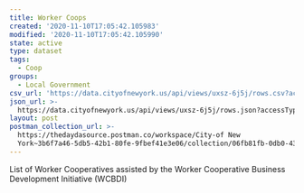 ```yaml
---
title: Worker Coops
created: '2020-11-10T17:05:42.105983'
modified: '2020-11-10T17:05:42.105990'
state: active
type: dataset
tags:
  - Coop
groups:
  - Local Government
csv_url: 'https://data.cityofnewyork.us/api/views/uxsz-6j5j/rows.csv?accessType=DOWNLOAD'
json_url: >-
  https://data.cityofnewyork.us/api/views/uxsz-6j5j/rows.json?accessType=DOWNLOAD
layout: post
postman_collection_url: >-
  https://thedaydasource.postman.co/workspace/City-of New
  York~3b6f7a46-5db5-42b1-80fe-9fbef41e3e06/collection/06fb81fb-0db0-4391-a9ac-da6ee9f001ad
---
```

List of Worker Cooperatives assisted by the Worker Cooperative Business Development Initiative (WCBDI)
